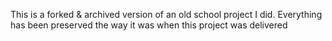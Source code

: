 This is a forked & archived version of an old school project I did. Everything has been preserved the way it was when this project was delivered
